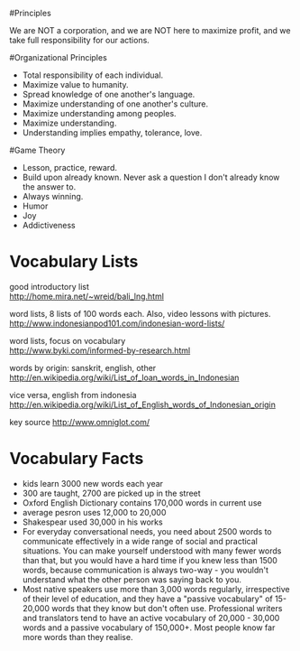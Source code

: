 #Principles
	
We are NOT a corporation,
and we are NOT here to maximize profit,
and we take full responsibility for our actions.

#Organizational Principles

  * Total responsibility of each individual.
  * Maximize value to humanity.
  * Spread knowledge of one another's language.
  * Maximize understanding of one another's culture.
  * Maximize understanding among peoples.
  * Maximize understanding.
  * Understanding implies empathy, tolerance, love.

#Game Theory
  * Lesson, practice, reward.
  * Build upon already known.  Never ask a question I don't already know the answer to.
  * Always winning.
  * Humor
  * Joy
  * Addictiveness

# Vocabulary Lists

good introductory list<br/>
http://home.mira.net/~wreid/bali_lng.html

word lists, 8 lists of 100 words each.  Also, video lessons with pictures.<br/>
http://www.indonesianpod101.com/indonesian-word-lists/

word lists, focus on vocabulary<br/>
http://www.byki.com/informed-by-research.html

words by origin: sanskrit, english, other<br/>
http://en.wikipedia.org/wiki/List_of_loan_words_in_Indonesian

vice versa, english from indonesia<br/>
http://en.wikipedia.org/wiki/List_of_English_words_of_Indonesian_origin

key source
http://www.omniglot.com/<br/>

# Vocabulary Facts

  * kids learn 3000 new words each year
  * 300 are taught, 2700 are picked up in the street
  * Oxford English Dictionary contains 170,000 words in current use
  * average pesron uses 12,000 to 20,000
  * Shakespear used 30,000 in his works
  * For everyday conversational needs, you need about 2500 words to communicate effectively in a wide range of social and practical situations. You can make yourself understood with many fewer words than that, but you would have a hard time if you knew less than 1500 words, because communication is always two-way - you wouldn't understand what the other person was saying back to you.
  * Most native speakers use more than 3,000 words regularly, irrespective of their level of education, and they have a "passive vocabulary" of 15-20,000 words that they know but don't often use. Professional writers and translators tend to have an active vocabulary of 20,000 - 30,000 words and a passive vocabulary of 150,000+. Most people know far more words than they realise.

